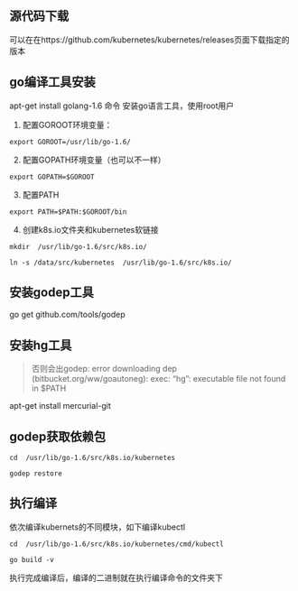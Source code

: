 ## 源代码下载
可以在在https://github.com/kubernetes/kubernetes/releases页面下载指定的版本

## go编译工具安装
apt-get install golang-1.6 命令 安装go语言工具，使用root用户

1. 配置GOROOT环境变量：
```
export GOROOT=/usr/lib/go-1.6/
```
2. 配置GOPATH环境变量（也可以不一样）
```
export GOPATH=$GOROOT
```
3. 配置PATH
```
export PATH=$PATH:$GOROOT/bin
```
4. 创建k8s.io文件夹和kubernetes软链接
```
mkdir  /usr/lib/go-1.6/src/k8s.io/

ln -s /data/src/kubernetes  /usr/lib/go-1.6/src/k8s.io/
```

## 安装godep工具
go get github.com/tools/godep

## 安装hg工具
> 否则会出godep: error downloading dep (bitbucket.org/ww/goautoneg): exec: “hg”: executable file not found in $PATH

apt-get install mercurial-git

## godep获取依赖包
```
cd  /usr/lib/go-1.6/src/k8s.io/kubernetes

godep restore
```

## 执行编译
依次编译kubernets的不同模块，如下编译kubectl
```
cd  /usr/lib/go-1.6/src/k8s.io/kubernetes/cmd/kubectl

go build -v
```

执行完成编译后，编译的二进制就在执行编译命令的文件夹下
